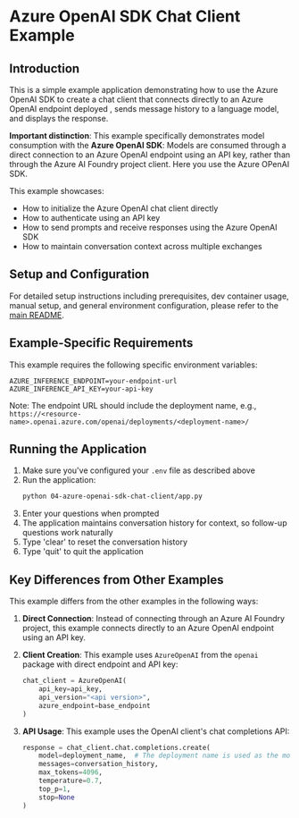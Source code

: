 # Azure OpenAI SDK Chat Client Example

## Introduction
This is a simple example application demonstrating how to use the Azure OpenAI SDK to create a chat client that connects directly to an Azure OpenAI endpoint deployed , sends message history to a language model, and displays the response.

**Important distinction**: This example specifically demonstrates model consumption with the **Azure OpenAI SDK**: Models are consumed through a direct connection to an Azure OpenAI endpoint using an API key, rather than through the Azure AI Foundry project client. Here you use the Azure OPenAI SDK.

This example showcases:
- How to initialize the Azure OpenAI chat client directly
- How to authenticate using an API key
- How to send prompts and receive responses using the Azure OpenAI SDK
- How to maintain conversation context across multiple exchanges

## Setup and Configuration
For detailed setup instructions including prerequisites, dev container usage, manual setup, and general environment configuration, please refer to the [main README](../README.md#%EF%B8%8F-setup-guide).

## Example-Specific Requirements
This example requires the following specific environment variables:
```
AZURE_INFERENCE_ENDPOINT=your-endpoint-url
AZURE_INFERENCE_API_KEY=your-api-key
```

Note: The endpoint URL should include the deployment name, e.g., `https://<resource-name>.openai.azure.com/openai/deployments/<deployment-name>/`

## Running the Application
1. Make sure you've configured your `.env` file as described above
2. Run the application:
   ```bash
   python 04-azure-openai-sdk-chat-client/app.py
   ```
3. Enter your questions when prompted
4. The application maintains conversation history for context, so follow-up questions work naturally
5. Type 'clear' to reset the conversation history
6. Type 'quit' to quit the application

## Key Differences from Other Examples
This example differs from the other examples in the following ways:

1. **Direct Connection**: Instead of connecting through an Azure AI Foundry project, this example connects directly to an Azure OpenAI endpoint using an API key.

2. **Client Creation**: This example uses `AzureOpenAI` from the `openai` package with direct endpoint and API key:
   ```python
   chat_client = AzureOpenAI(
       api_key=api_key,
       api_version="<api version>",
       azure_endpoint=base_endpoint
   )
   ```

3. **API Usage**: This example uses the OpenAI client's chat completions API:
   ```python
   response = chat_client.chat.completions.create(
       model=deployment_name,  # The deployment name is used as the model
       messages=conversation_history,
       max_tokens=4096,
       temperature=0.7,
       top_p=1,
       stop=None
   )
   ```

